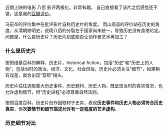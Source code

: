近期上映的电影 八佰 影评两极化，非常有趣。
自己直接看了该片之后感觉还不错，这是我的[豆瓣评价](https://movie.douban.com/review/12825876/)。

马前卒的评价集中在批评影片自称历史片的角度。
而山高县的评价站在历史的角度，从清朝修明史，说明八佰的分裂在于国家尚未统一，导致历史没有盖棺论定。
问题是，什么是历史片？历史片到底能否让创作者艺术再加工？

### 什么是历史片

按照维基百科的解释，历史片，historical fiction，包括“历史”和“历史上的人物”，包括当时的政治、经济、文化、社会风俗，历史片必须关注“细节”，如果稍有误差，就会出现“穿帮”镜头。

历史片往往选取重大历史事件、历史题材、历史人物，既呈现当时的真实情况，也允许虚构情节，但“历史进程”必须尊重自然法则。

按照百度百科，历史片创作因取材于史实，表现**历史事件和历史人物必须符合历史真实**，但**次要情节和细节描述允许有一定程度的艺术虚构**。

### 历史细节对比













